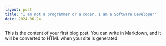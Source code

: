 ```yaml
---
layout: post
title: "I am not a programmer or a coder, I am a Software Developer"
date: 2024-06-24
---
```


This is the content of your first blog post. You can write in Markdown, and it will be converted to HTML when your site is generated.
